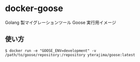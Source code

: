 # docker-goose

Golang 製マイグレーションツール Goose 実行用イメージ

## 使い方

```
$ docker run -e "GOOSE_ENV=development" -v /path/to/goose/repository:/repository yterajima/goose:latest 
```
